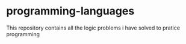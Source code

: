 # programming-languages
This repository contains all the logic problems i have solved to pratice programming 
